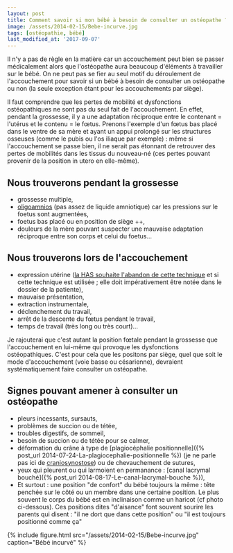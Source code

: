 ```yaml
---
layout: post
title: Comment savoir si mon bébé à besoin de consulter un ostéopathe ?
image: /assets/2014-02-15/Bebe-incurve.jpg
tags: [ostéopathie, bébé]
last_modified_at: '2017-09-07'
---
```


Il n'y a pas de règle en la matière car un accouchement peut bien se passer médicalement alors que l'ostéopathe aura beaucoup d'éléments à travailler sur le bébé. On ne peut pas se fier au seul motif du déroulement de l'accouchement pour savoir si un bébé à besoin de consulter un ostéopathe ou non (la seule exception étant pour les accouchements par siège).

Il faut comprendre que les pertes de mobilité et dysfonctions ostéopathiques ne sont pas du seul fait de l'accouchement. En effet, pendant la grossesse, il y a une adaptation réciproque entre le contenant = l'utérus et le contenu = le fœtus. Prenons l'exemple d'un fœtus bas placé dans le ventre de sa mère et ayant un appui prolongé sur les structures osseuses (comme le pubis ou l'os iliaque par exemple) : même si l'accouchement se passe bien, il ne serait pas étonnant de retrouver des pertes de mobilités dans les tissus du nouveau-né (ces pertes pouvant provenir de la position in utero en elle-même).

## Nous trouverons pendant la grossesse

- grossesse multiple,
- [oligoamnios](https://fr.wikipedia.org/wiki/Oligoamnios) (pas assez de liquide amniotique) car les pressions sur le foetus sont augmentées,
- foetus bas placé ou en position de siège ++,
- douleurs de la mère pouvant suspecter une mauvaise adaptation réciproque entre son corps et celui du foetus...

## Nous trouverons lors de l'accouchement

- expression utérine
  ([la HAS souhaite l'abandon de cette technique](https://www.has-sante.fr/portail/upload/docs/application/pdf/ea-_recommandations_.pdf) et si cette technique est utilisée ;
  elle doit impérativement être notée dans le dossier de la patiente),
- mauvaise présentation,
- extraction instrumentale,
- déclenchement du travail,
- arrêt de la descente du fœtus pendant le travail,
- temps de travail (très long ou très court)...

Je rajouterai que c'est autant la position fœtale pendant la grossesse que l'accouchement en lui-même qui provoque les dysfonctions ostéopathiques. C'est pour cela que les positons par siège, quel que soit le mode d'accouchement (voie basse ou césarienne), devraient systématiquement faire consulter un ostéopathe.

## Signes pouvant amener à consulter un ostéopathe

- pleurs incessants, sursauts,
- problèmes de succion ou de tétée,
- troubles digestifs, de sommeil,
- besoin de succion ou de tétée pour se calmer,
- déformation du crâne à type de [plagiocéphalie positionnelle]({% post_url 2014-07-24-La-plagiocephalie-positionnelle %}) (je ne parle pas ici de [craniosynostose](https://fr.wikipedia.org/wiki/Craniosynostose)) ou de chevauchement de sutures,
- yeux qui pleurent ou qui larmoient en permanance : [canal lacrymal bouché]({% post_url 2014-08-17-Le-canal-lacrymal-bouche %}),
- Et surtout : une position "de confort" du bébé toujours la même : tête penchée sur le côté ou un membre dans une certaine position. Le plus souvent le corps du bébé est en inclinaison comme un haricot (cf photo ci-dessous). Ces positions dites "d'aisance" font souvent sourire les parents qui disent : "il ne dort que dans cette position" ou "il est toujours positionné comme ça"

{% include figure.html src="/assets/2014-02-15/Bebe-incurve.jpg" caption="Bébé incurvé" %}
